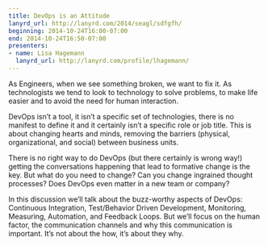```yaml
---
title: DevOps is an Attitude
lanyrd_url: http://lanyrd.com/2014/seagl/sdfgfh/
beginning: 2014-10-24T16:00-07:00
end: 2014-10-24T16:50-07:00
presenters:
- name: Lisa Hagemann
  lanyrd_url: http://lanyrd.com/profile/lhagemann/
---
```


As Engineers, when we see something broken, we want to fix it. As technologists we tend to look to technology to solve problems, to make life easier and to avoid the need for human interaction.

DevOps isn’t a tool, it isn’t a specific set of technologies, there is no manifest to define it and it certainly isn’t a specific role or job title. This is about changing hearts and minds, removing the barriers (physical, organizational, and social) between business units.

There is no right way to do DevOps (but there certainly is wrong way!) getting the conversations happening that lead to formative change is the key. But what do you need to change? Can you change ingrained thought processes? Does DevOps even matter in a new team or company?

In this discussion we’ll talk about the buzz-worthy aspects of DevOps: Continuous Integration, Test/Behavior Driven Development, Monitoring, Measuring, Automation, and Feedback Loops. But we’ll focus on the human factor, the communication channels and why this communication is important. It’s not about the how, it’s about they why.
